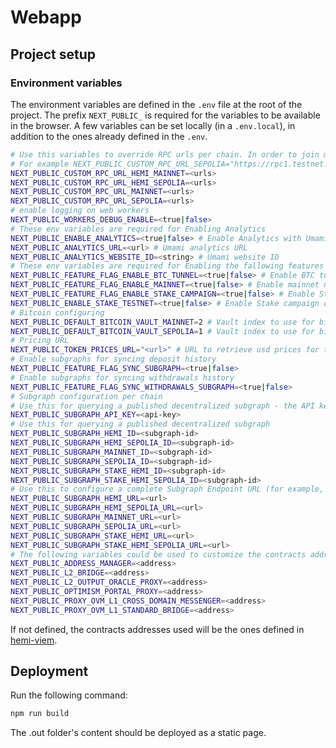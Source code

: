 # Webapp

## Project setup

### Environment variables

The environment variables are defined in the `.env` file at the root of the project.
The prefix `NEXT_PUBLIC_` is required for the variables to be available in the browser. A few variables can be set locally (in a `.env.local`), in addition to the ones already defined in the `.env`.

```sh
# Use this variables to override RPC urls per chain. In order to join multiple RPC urls, join them with the "+" character.
# For example NEXT_PUBLIC_CUSTOM_RPC_URL_SEPOLIA="https://rpc1.testnet.com/rpc+https://rpc2.testnet.com/rpc"
NEXT_PUBLIC_CUSTOM_RPC_URL_HEMI_MAINNET=<urls>
NEXT_PUBLIC_CUSTOM_RPC_URL_HEMI_SEPOLIA=<urls>
NEXT_PUBLIC_CUSTOM_RPC_URL_MAINNET=<urls>
NEXT_PUBLIC_CUSTOM_RPC_URL_SEPOLIA=<urls>
# enable logging on web workers
NEXT_PUBLIC_WORKERS_DEBUG_ENABLE=<true|false>
# These env variables are required for Enabling Analytics
NEXT_PUBLIC_ENABLE_ANALYTICS=<true|false> # Enable Analytics with Umami
NEXT_PUBLIC_ANALYTICS_URL=<url> # Umami analytics URL
NEXT_PUBLIC_ANALYTICS_WEBSITE_ID=<string> # Umami website ID
# These env variables are required for Enabling the fallowing features
NEXT_PUBLIC_FEATURE_FLAG_ENABLE_BTC_TUNNEL=<true|false> # Enable BTC tunnel
NEXT_PUBLIC_FEATURE_FLAG_ENABLE_MAINNET=<true|false> # Enable mainnet network
NEXT_PUBLIC_FEATURE_FLAG_ENABLE_STAKE_CAMPAIGN=<true|false> # Enable Stake Campaign
NEXT_PUBLIC_ENABLE_STAKE_TESTNET=<true|false> # Enable Stake campaign on Testnet, for local development
# Bitcoin configuring
NEXT_PUBLIC_DEFAULT_BITCOIN_VAULT_MAINNET=2 # Vault index to use for bitcoin in hemi mainnet. Defaults to 0
NEXT_PUBLIC_DEFAULT_BITCOIN_VAULT_SEPOLIA=1 # Vault index to use for bitcoin in hemi sepolia. Defaults to 0
# Pricing URL
NEXT_PUBLIC_TOKEN_PRICES_URL="<url>" # URL to retrieve usd prices for tokens
# Enable subgraphs for syncing deposit history
NEXT_PUBLIC_FEATURE_FLAG_SYNC_SUBGRAPH=<true|false>
# Enable subgraphs for syncing withdrawals history
NEXT_PUBLIC_FEATURE_FLAG_SYNC_WITHDRAWALS_SUBGRAPH=<true|false>
# Subgraph configuration per chain
# Use this for querying a published decentralized subgraph - the API key works for all chains
NEXT_PUBLIC_SUBGRAPH_API_KEY=<api-key>
# Use this for querying a published decentralized subgraph
NEXT_PUBLIC_SUBGRAPH_HEMI_ID=<subgraph-id>
NEXT_PUBLIC_SUBGRAPH_HEMI_SEPOLIA_ID=<subgraph-id>
NEXT_PUBLIC_SUBGRAPH_MAINNET_ID=<subgraph-id>
NEXT_PUBLIC_SUBGRAPH_SEPOLIA_ID=<subgraph-id>
NEXT_PUBLIC_SUBGRAPH_STAKE_HEMI_ID=<subgraph-id>
NEXT_PUBLIC_SUBGRAPH_STAKE_HEMI_SEPOLIA_ID=<subgraph-id>
# Use this to configure a complete Subgraph Endpoint URL (for example, when running locally)
NEXT_PUBLIC_SUBGRAPH_HEMI_URL=<url>
NEXT_PUBLIC_SUBGRAPH_HEMI_SEPOLIA_URL=<url>
NEXT_PUBLIC_SUBGRAPH_MAINNET_URL=<url>
NEXT_PUBLIC_SUBGRAPH_SEPOLIA_URL=<url>
NEXT_PUBLIC_SUBGRAPH_STAKE_HEMI_URL=<url>
NEXT_PUBLIC_SUBGRAPH_STAKE_HEMI_SEPOLIA_URL=<url>
# The following variables could be used to customize the contracts addresses used by Hemi (for example, for testing with a forked blockchain):
NEXT_PUBLIC_ADDRESS_MANAGER=<address>
NEXT_PUBLIC_L2_BRIDGE=<address>
NEXT_PUBLIC_L2_OUTPUT_ORACLE_PROXY=<address>
NEXT_PUBLIC_OPTIMISM_PORTAL_PROXY=<address>
NEXT_PUBLIC_PROXY_OVM_L1_CROSS_DOMAIN_MESSENGER=<address>
NEXT_PUBLIC_PROXY_OVM_L1_STANDARD_BRIDGE=<address>
```

If not defined, the contracts addresses used will be the ones defined in [hemi-viem](https://github.com/hemilabs/hemi-viem).

## Deployment

Run the following command:

```sh
npm run build
```

The .out folder's content should be deployed as a static page.
